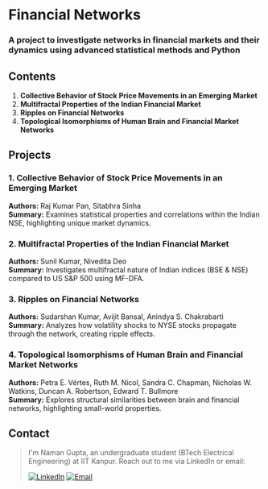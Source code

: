 
# Financial Networks
### A project to investigate networks in financial markets and their dynamics using advanced statistical methods and Python

## Contents

1.  **Collective Behavior of Stock Price Movements in an Emerging Market**
2.  **Multifractal Properties of the Indian Financial Market**
3.  **Ripples on Financial Networks**
4.  **Topological Isomorphisms of Human Brain and Financial Market Networks**

## Projects

### 1. Collective Behavior of Stock Price Movements in an Emerging Market

**Authors:** Raj Kumar Pan, Sitabhra Sinha  
**Summary:** Examines statistical properties and correlations within the Indian NSE, highlighting unique market dynamics.  


### 2. Multifractal Properties of the Indian Financial Market

**Authors:** Sunil Kumar, Nivedita Deo  
**Summary:** Investigates multifractal nature of Indian indices (BSE & NSE) compared to US S&P 500 using MF-DFA.  


### 3. Ripples on Financial Networks

**Authors:** Sudarshan Kumar, Avijit Bansal, Anindya S. Chakrabarti  
**Summary:** Analyzes how volatility shocks to NYSE stocks propagate through the network, creating ripple effects.  


### 4. Topological Isomorphisms of Human Brain and Financial Market Networks

**Authors:** Petra E. Vértes, Ruth M. Nicol, Sandra C. Chapman, Nicholas W. Watkins, Duncan A. Robertson, Edward T. Bullmore  
**Summary:** Explores structural similarities between brain and financial networks, highlighting small-world properties.  

## Contact


> I'm Naman Gupta, an undergraduate student (BTech Electrical Engineering) at IIT Kanpur. 
> Reach out to me via LinkedIn or email:
> 
> [![LinkedIn](https://img.shields.io/badge/LinkedIn-0077B5?style=for-the-badge&logo=linkedin&logoColor=white)](https://www.linkedin.com/in/naman-gupta-0750521b0/) [![Email](https://img.shields.io/badge/Email-D14836?style=for-the-badge&logo=gmail&logoColor=white)](mailto:namangupta22@iitk.ac.in)
